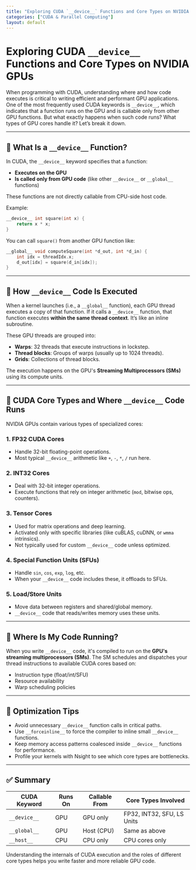 ```yaml
---
title: "Exploring CUDA `__device__` Functions and Core Types on NVIDIA GPUs"
categories: ["CUDA & Parallel Computing"]
layout: default
---
```


# Exploring CUDA `__device__` Functions and Core Types on NVIDIA GPUs

When programming with CUDA, understanding where and how code executes is critical to writing efficient and performant GPU applications. One of the most frequently used CUDA keywords is `__device__`, which indicates that a function runs on the GPU and is callable only from other GPU functions. But what exactly happens when such code runs? What types of GPU cores handle it? Let’s break it down.

---

## 🧠 What Is a `__device__` Function?

In CUDA, the `__device__` keyword specifies that a function:

- **Executes on the GPU**
- **Is called only from GPU code** (like other `__device__` or `__global__` functions)

These functions are not directly callable from CPU-side host code.

Example:
```cpp
__device__ int square(int x) {
    return x * x;
}
````

You can call `square()` from another GPU function like:

```cpp
__global__ void computeSquare(int *d_out, int *d_in) {
    int idx = threadIdx.x;
    d_out[idx] = square(d_in[idx]);
}
```

---

## 🔄 How `__device__` Code Is Executed

When a kernel launches (i.e., a `__global__` function), each GPU thread executes a copy of that function. If it calls a `__device__` function, that function executes **within the same thread context**. It’s like an inline subroutine.

These GPU threads are grouped into:

* **Warps**: 32 threads that execute instructions in lockstep.
* **Thread blocks**: Groups of warps (usually up to 1024 threads).
* **Grids**: Collections of thread blocks.

The execution happens on the GPU's **Streaming Multiprocessors (SMs)** using its compute units.

---

## 🔧 CUDA Core Types and Where `__device__` Code Runs

NVIDIA GPUs contain various types of specialized cores:

### 1. **FP32 CUDA Cores**

* Handle 32-bit floating-point operations.
* Most typical `__device__` arithmetic like `+`, `-`, `*`, `/` run here.

### 2. **INT32 Cores**

* Deal with 32-bit integer operations.
* Execute functions that rely on integer arithmetic (`mod`, bitwise ops, counters).

### 3. **Tensor Cores**

* Used for matrix operations and deep learning.
* Activated only with specific libraries (like cuBLAS, cuDNN, or `wmma` intrinsics).
* Not typically used for custom `__device__` code unless optimized.

### 4. **Special Function Units (SFUs)**

* Handle `sin`, `cos`, `exp`, `log`, etc.
* When your `__device__` code includes these, it offloads to SFUs.

### 5. **Load/Store Units**

* Move data between registers and shared/global memory.
* `__device__` code that reads/writes memory uses these units.

---

## 📍 Where Is My Code Running?

When you write `__device__` code, it's compiled to run on the **GPU's streaming multiprocessors (SMs)**. The SM schedules and dispatches your thread instructions to available CUDA cores based on:

* Instruction type (float/int/SFU)
* Resource availability
* Warp scheduling policies

---

## 🧩 Optimization Tips

* Avoid unnecessary `__device__` function calls in critical paths.
* Use `__forceinline__` to force the compiler to inline small `__device__` functions.
* Keep memory access patterns coalesced inside `__device__` functions for performance.
* Profile your kernels with Nsight to see which core types are bottlenecks.

---

## ✅ Summary

| CUDA Keyword | Runs On | Callable From | Core Types Involved        |
| ------------ | ------- | ------------- | -------------------------- |
| `__device__` | GPU     | GPU only      | FP32, INT32, SFU, LS Units |
| `__global__` | GPU     | Host (CPU)    | Same as above              |
| `__host__`   | CPU     | CPU only      | CPU cores only             |

Understanding the internals of CUDA execution and the roles of different core types helps you write faster and more reliable GPU code.


